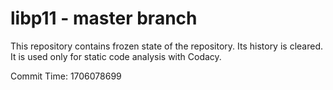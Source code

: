 # libp11 - master branch

This repository contains frozen state of the repository.
Its history is cleared. It is used only for static code
analysis with Codacy.

Commit Time: 1706078699